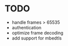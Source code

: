 # TODO

* handle frames > 65535
* authentication
* optimize frame decoding
* add support for mbedtls

